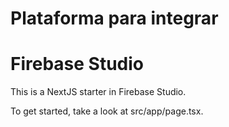 # Plataforma para integrar

# Firebase Studio

This is a NextJS starter in Firebase Studio.

To get started, take a look at src/app/page.tsx.
